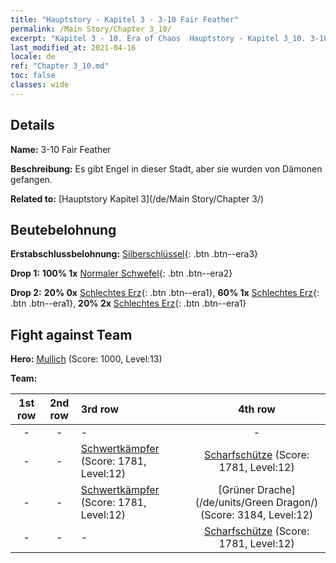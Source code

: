 ```yaml
---
title: "Hauptstory - Kapitel 3 - 3-10 Fair Feather"
permalink: /Main Story/Chapter 3_10/
excerpt: "Kapitel 3 - 10. Era of Chaos  Hauptstory - Kapitel 3_10. 3-10 Fair Feather"
last_modified_at: 2021-04-16
locale: de
ref: "Chapter 3_10.md"
toc: false
classes: wide
---
```


## Details

 **Name:** 3-10 Fair Feather

 **Beschreibung:** Es gibt Engel in dieser Stadt, aber sie wurden von Dämonen gefangen.

 **Related to:** [Hauptstory Kapitel 3](/de/Main Story/Chapter 3/)

## Beutebelohnung

 **Erstabschlussbelohnung:** [Silberschlüssel](/de/Items/con_693/){: .btn .btn--era3}

 **Drop 1:** **100% 1x** [Normaler Schwefel](/de/Items/mat_9/){: .btn .btn--era2}

 **Drop 2:** **20% 0x** [Schlechtes Erz](/de/Items/mat_1/){: .btn .btn--era1}, **60% 1x** [Schlechtes Erz](/de/Items/mat_1/){: .btn .btn--era1}, **20% 2x** [Schlechtes Erz](/de/Items/mat_1/){: .btn .btn--era1}


## Fight against Team
 **Hero:** [Mullich](/de/heroes/Mullich/) (Score: 1000, Level:13)

 **Team:**


  | 1st row | 2nd row | 3rd row | 4th row |
  |:----:|:----:|:----|:----:|
  | - | - | - | - |
  | - | - | [Schwertkämpfer](/de/units/Swordsman/) (Score: 1781, Level:12)  | [Scharfschütze](/de/units/Marksman/) (Score: 1781, Level:12)  |
  | - | - | [Schwertkämpfer](/de/units/Swordsman/) (Score: 1781, Level:12)  | [Grüner Drache](/de/units/Green Dragon/) (Score: 3184, Level:12)  |
  | - | - | - | [Scharfschütze](/de/units/Marksman/) (Score: 1781, Level:12)  |


